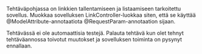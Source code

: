 Tehtäväpohjassa on linkkien tallentamiseen ja listaamiseen tarkoitettu sovellus. Muokkaa sovelluksen LinkController-luokkaa siten, että se käyttää @ModelAttribute-annotaatiota @RequestParam-annotaation sijaan.

Tehtävässä ei ole automaattisia testejä. Palauta tehtävä kun olet tehnyt tehtäväannossa toivotut muutokset ja sovelluksen toiminta on pysynyt ennallaan.
